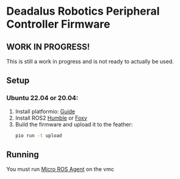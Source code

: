 # Deadalus Robotics Peripheral Controller Firmware

## WORK IN PROGRESS!
This is still a work in progress and is not ready to actually be used.

## Setup
### Ubuntu 22.04 or 20.04:
1. Install platformio: [Guide](https://docs.platformio.org/en/latest/core/installation/methods/installer-script.html)
2. Install ROS2 [Humble](https://docs.ros.org/en/humble/Installation/Ubuntu-Install-Debians.html) or [Foxy](https://docs.ros.org/en/foxy/Installation/Ubuntu-Install-Debians.html)
3. Build the firmware and upload it to the feather:
    ```bash
    pio run -t upload
    ```

## Running
You must run [Micro ROS Agent](https://github.com/micro-ROS/micro-ROS-Agent) on the vmc
